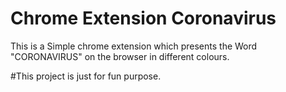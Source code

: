 #  Chrome Extension Coronavirus

This is a Simple chrome extension which presents the Word "CORONAVIRUS" on the browser in different colours.

#This project is just for fun purpose.
